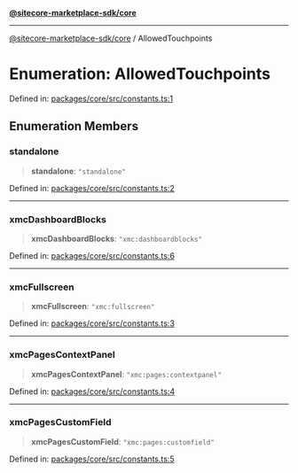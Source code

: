 [**@sitecore-marketplace-sdk/core**](../README.md)

***

[@sitecore-marketplace-sdk/core](../README.md) / AllowedTouchpoints

# Enumeration: AllowedTouchpoints

Defined in: [packages/core/src/constants.ts:1](https://github.com/Sitecore/sitecore-marketplace-sdk/blob/c654677445b16d8ca23b9ea08164f907627519f1/packages/core/src/constants.ts#L1)

## Enumeration Members

### standalone

> **standalone**: `"standalone"`

Defined in: [packages/core/src/constants.ts:2](https://github.com/Sitecore/sitecore-marketplace-sdk/blob/c654677445b16d8ca23b9ea08164f907627519f1/packages/core/src/constants.ts#L2)

***

### xmcDashboardBlocks

> **xmcDashboardBlocks**: `"xmc:dashboardblocks"`

Defined in: [packages/core/src/constants.ts:6](https://github.com/Sitecore/sitecore-marketplace-sdk/blob/c654677445b16d8ca23b9ea08164f907627519f1/packages/core/src/constants.ts#L6)

***

### xmcFullscreen

> **xmcFullscreen**: `"xmc:fullscreen"`

Defined in: [packages/core/src/constants.ts:3](https://github.com/Sitecore/sitecore-marketplace-sdk/blob/c654677445b16d8ca23b9ea08164f907627519f1/packages/core/src/constants.ts#L3)

***

### xmcPagesContextPanel

> **xmcPagesContextPanel**: `"xmc:pages:contextpanel"`

Defined in: [packages/core/src/constants.ts:4](https://github.com/Sitecore/sitecore-marketplace-sdk/blob/c654677445b16d8ca23b9ea08164f907627519f1/packages/core/src/constants.ts#L4)

***

### xmcPagesCustomField

> **xmcPagesCustomField**: `"xmc:pages:customfield"`

Defined in: [packages/core/src/constants.ts:5](https://github.com/Sitecore/sitecore-marketplace-sdk/blob/c654677445b16d8ca23b9ea08164f907627519f1/packages/core/src/constants.ts#L5)
